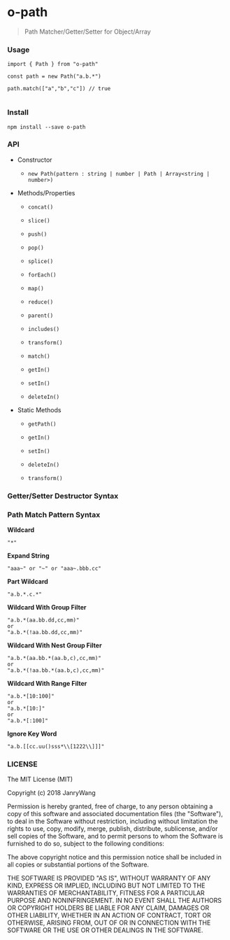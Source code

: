 # o-path

> Path Matcher/Getter/Setter for Object/Array



### Usage

```
import { Path } from "o-path"

const path = new Path("a.b.*")

path.match(["a","b","c"]) // true


```



### Install

```
npm install --save o-path
```

### API

- Constructor

  - `new Path(pattern : string | number | Path | Array<string | number>)`

- Methods/Properties

  - `concat()`

  - `slice()`

  - `push()`

  - `pop()`

  - `splice()`

  - `forEach()`

  - `map()`

  - `reduce()`

  - `parent()`

  - `includes()`

  - `transform()`

  - `match()`

  - `getIn()`

  - `setIn()`

  - `deleteIn()`

- Static Methods

  - `getPath()`

  - `getIn()`

  - `setIn()`

  - `deleteIn()`

  - `transform()`

### Getter/Setter Destructor Syntax


### Path Match Pattern Syntax



**Wildcard**

```
"*"
```

**Expand String**

```
"aaa~" or "~" or "aaa~.bbb.cc"
```

**Part Wildcard**

```
"a.b.*.c.*"
```



**Wildcard With Group Filter**

```
"a.b.*(aa.bb.dd,cc,mm)"
or 
"a.b.*(!aa.bb.dd,cc,mm)"
```



**Wildcard With Nest Group Filter**

```
"a.b.*(aa.bb.*(aa.b,c),cc,mm)"
or 
"a.b.*(!aa.bb.*(aa.b,c),cc,mm)"
```



**Wildcard With Range Filter**

```
"a.b.*[10:100]"
or 
"a.b.*[10:]"
or 
"a.b.*[:100]"
```

**Ignore Key Word**

```
"a.b.[[cc.uu()sss*\\[1222\\]]]"
```




### LICENSE

The MIT License (MIT)

Copyright (c) 2018 JanryWang

Permission is hereby granted, free of charge, to any person obtaining a copy of this software and associated documentation files (the "Software"), to deal in the Software without restriction, including without limitation the rights to use, copy, modify, merge, publish, distribute, sublicense, and/or sell copies of the Software, and to permit persons to whom the Software is furnished to do so, subject to the following conditions:

The above copyright notice and this permission notice shall be included in all copies or substantial portions of the Software.

THE SOFTWARE IS PROVIDED "AS IS", WITHOUT WARRANTY OF ANY KIND, EXPRESS OR IMPLIED, INCLUDING BUT NOT LIMITED TO THE WARRANTIES OF MERCHANTABILITY, FITNESS FOR A PARTICULAR PURPOSE AND NONINFRINGEMENT. IN NO EVENT SHALL THE AUTHORS OR COPYRIGHT HOLDERS BE LIABLE FOR ANY CLAIM, DAMAGES OR OTHER LIABILITY, WHETHER IN AN ACTION OF CONTRACT, TORT OR OTHERWISE, ARISING FROM, OUT OF OR IN CONNECTION WITH THE SOFTWARE OR THE USE OR OTHER DEALINGS IN THE SOFTWARE.